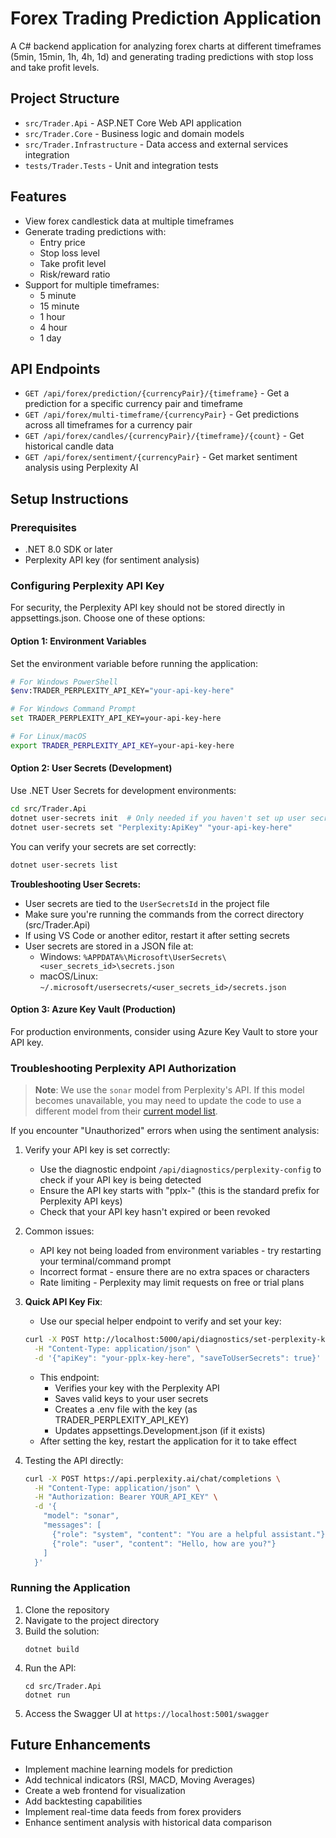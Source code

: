 # Forex Trading Prediction Application

A C# backend application for analyzing forex charts at different timeframes (5min, 15min, 1h, 4h, 1d) and generating trading predictions with stop loss and take profit levels.

## Project Structure

- `src/Trader.Api` - ASP.NET Core Web API application
- `src/Trader.Core` - Business logic and domain models
- `src/Trader.Infrastructure` - Data access and external services integration
- `tests/Trader.Tests` - Unit and integration tests

## Features

- View forex candlestick data at multiple timeframes
- Generate trading predictions with:
  - Entry price
  - Stop loss level
  - Take profit level
  - Risk/reward ratio
- Support for multiple timeframes:
  - 5 minute
  - 15 minute
  - 1 hour
  - 4 hour
  - 1 day

## API Endpoints

- `GET /api/forex/prediction/{currencyPair}/{timeframe}` - Get a prediction for a specific currency pair and timeframe
- `GET /api/forex/multi-timeframe/{currencyPair}` - Get predictions across all timeframes for a currency pair
- `GET /api/forex/candles/{currencyPair}/{timeframe}/{count}` - Get historical candle data
- `GET /api/forex/sentiment/{currencyPair}` - Get market sentiment analysis using Perplexity AI

## Setup Instructions

### Prerequisites

- .NET 8.0 SDK or later
- Perplexity API key (for sentiment analysis)

### Configuring Perplexity API Key

For security, the Perplexity API key should not be stored directly in appsettings.json. Choose one of these options:

#### Option 1: Environment Variables

Set the environment variable before running the application:

```bash
# For Windows PowerShell
$env:TRADER_PERPLEXITY_API_KEY="your-api-key-here"

# For Windows Command Prompt
set TRADER_PERPLEXITY_API_KEY=your-api-key-here

# For Linux/macOS
export TRADER_PERPLEXITY_API_KEY=your-api-key-here
```

#### Option 2: User Secrets (Development)

Use .NET User Secrets for development environments:

```bash
cd src/Trader.Api
dotnet user-secrets init  # Only needed if you haven't set up user secrets yet
dotnet user-secrets set "Perplexity:ApiKey" "your-api-key-here"
```

You can verify your secrets are set correctly:
```bash
dotnet user-secrets list
```

**Troubleshooting User Secrets:**
- User secrets are tied to the `UserSecretsId` in the project file
- Make sure you're running the commands from the correct directory (src/Trader.Api)
- If using VS Code or another editor, restart it after setting secrets
- User secrets are stored in a JSON file at:
  - Windows: `%APPDATA%\Microsoft\UserSecrets\<user_secrets_id>\secrets.json`
  - macOS/Linux: `~/.microsoft/usersecrets/<user_secrets_id>/secrets.json`

#### Option 3: Azure Key Vault (Production)

For production environments, consider using Azure Key Vault to store your API key.

### Troubleshooting Perplexity API Authorization

> **Note**: We use the `sonar` model from Perplexity's API. If this model becomes unavailable, you may need to update the code to use a different model from their [current model list](https://docs.perplexity.ai/guides/model-cards).

If you encounter "Unauthorized" errors when using the sentiment analysis:

1. Verify your API key is set correctly:
   - Use the diagnostic endpoint `/api/diagnostics/perplexity-config` to check if your API key is being detected
   - Ensure the API key starts with "pplx-" (this is the standard prefix for Perplexity API keys)
   - Check that your API key hasn't expired or been revoked

2. Common issues:
   - API key not being loaded from environment variables - try restarting your terminal/command prompt
   - Incorrect format - ensure there are no extra spaces or characters
   - Rate limiting - Perplexity may limit requests on free or trial plans

3. **Quick API Key Fix**: 
   - Use our special helper endpoint to verify and set your key:
   ```bash
   curl -X POST http://localhost:5000/api/diagnostics/set-perplexity-key \
     -H "Content-Type: application/json" \
     -d '{"apiKey": "your-pplx-key-here", "saveToUserSecrets": true}'
   ```
   - This endpoint:
     - Verifies your key with the Perplexity API
     - Saves valid keys to your user secrets
     - Creates a .env file with the key (as TRADER_PERPLEXITY_API_KEY)
     - Updates appsettings.Development.json (if it exists)
   - After setting the key, restart the application for it to take effect

3. Testing the API directly:
   ```bash
   curl -X POST https://api.perplexity.ai/chat/completions \
     -H "Content-Type: application/json" \
     -H "Authorization: Bearer YOUR_API_KEY" \
     -d '{
       "model": "sonar",
       "messages": [
         {"role": "system", "content": "You are a helpful assistant."},
         {"role": "user", "content": "Hello, how are you?"}
       ]
     }'
   ```

### Running the Application

1. Clone the repository
2. Navigate to the project directory
3. Build the solution:
   ```
   dotnet build
   ```
4. Run the API:
   ```
   cd src/Trader.Api
   dotnet run
   ```
5. Access the Swagger UI at `https://localhost:5001/swagger`

## Future Enhancements

- Implement machine learning models for prediction
- Add technical indicators (RSI, MACD, Moving Averages)
- Create a web frontend for visualization
- Add backtesting capabilities
- Implement real-time data feeds from forex providers
- Enhance sentiment analysis with historical data comparison